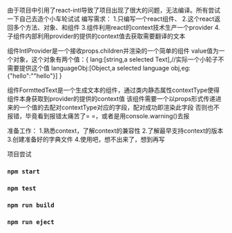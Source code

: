 由于项目中引用了react-intl导致了项目出现了很大的问题，无法编译。所有尝试一下自己去造个小车轮试试
编写需求：
    1.只编写一个react组件、
    2.这个react返回多个方法、对象、和组件
    3.组件利用react的context技术生产一个provider
    4.子组件内部利用provider的提供的context值去获取需要翻译的文本

组件IntlProvider是一个接收props.children并渲染的一个简单的组件 
value值为一个对象，这个对象有两个值：{
    lang:[string,a selected Text],//实际一个小轮子不需要提供这个值
    languageObj:[Object,a selected language obj,eg:{"hello":""hello"}]
}

组件FormttedText是一个生成文本的组件，通过类内静态属性contextType使得组件本身获取到provider的提供的context值
该组件需要一个以props形式传递进来的一个值的去配对contextType对应的字段，配对成功即渲染此字段 
否则也不报错，毕竟看到报错太痛苦了= =，或者是用console.warning()去报

准备工作：
    1.熟悉context，了解context的兼容性
    2.了解最早支持context的版本
    3.创建准备好的字典文件
    4.使用吧，想不出来了，想到再写

项目尝试
### `npm start`
### `npm test`
### `npm run build`
### `npm run eject`
